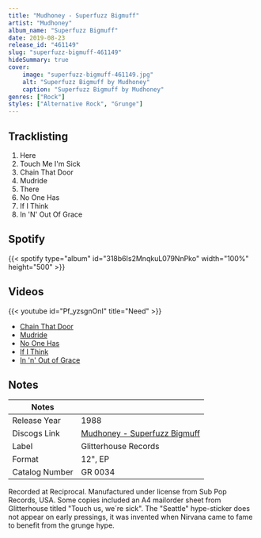 ```yaml
---
title: "Mudhoney - Superfuzz Bigmuff"
artist: "Mudhoney"
album_name: "Superfuzz Bigmuff"
date: 2019-08-23
release_id: "461149"
slug: "superfuzz-bigmuff-461149"
hideSummary: true
cover:
    image: "superfuzz-bigmuff-461149.jpg"
    alt: "Superfuzz Bigmuff by Mudhoney"
    caption: "Superfuzz Bigmuff by Mudhoney"
genres: ["Rock"]
styles: ["Alternative Rock", "Grunge"]
---
```

## Tracklisting
1. Here
2. Touch Me I'm Sick
3. Chain That Door
4. Mudride
5. There
6. No One Has
7. If I Think
8. In 'N' Out Of Grace
## Spotify
{{< spotify type="album" id="318b6Is2MnqkuL079NnPko" width="100%" height="500" >}}

## Videos
{{< youtube id="Pf_yzsgnOnI" title="Need" >}}
- [Chain That Door](https://www.youtube.com/watch?v=xOBqYBgjTpk)
- [Mudride](https://www.youtube.com/watch?v=E91cumLaFQI)
- [No One Has](https://www.youtube.com/watch?v=blCcd1e9FoQ)
- [If I Think](https://www.youtube.com/watch?v=TDnCLWgCdk0)
- [In 'n' Out of Grace](https://www.youtube.com/watch?v=LYKAXJC1Lkk)

## Notes
| Notes          |             |
| ---------------| ----------- |
| Release Year   | 1988 |
| Discogs Link   | [Mudhoney - Superfuzz Bigmuff](https://www.discogs.com/release/461149-Mudhoney-Superfuzz-Bigmuff) |
| Label          | Glitterhouse Records |
| Format         | 12\", EP |
| Catalog Number | GR 0034 |

Recorded at Reciprocal.  Manufactured under license from Sub Pop Records, USA.  Some copies included an A4 mailorder sheet from Glitterhouse titled "Touch us, we´re sick".  The "Seattle" hype-sticker does not appear on early pressings, it was invented when Nirvana came to fame to benefit from the grunge hype. 
